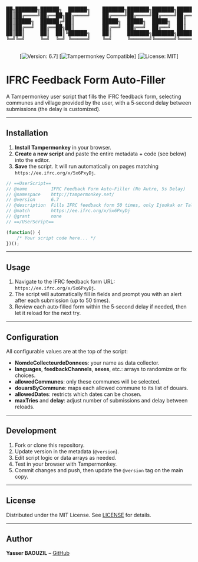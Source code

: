 <div align="center">
<pre>
██╗███████╗██████╗  ██████╗    ███████╗███████╗███████╗██████╗ ██████╗  █████╗  ██████╗██╗  ██╗    ██████╗  ██████╗ ████████╗
██║██╔════╝██╔══██╗██╔════╝    ██╔════╝██╔════╝██╔════╝██╔══██╗██╔══██╗██╔══██╗██╔════╝██║ ██╔╝    ██╔══██╗██╔═══██╗╚══██╔══╝
██║█████╗  ██████╔╝██║         █████╗  █████╗  █████╗  ██║  ██║██████╔╝███████║██║     █████╔╝     ██████╔╝██║   ██║   ██║   
██║██╔══╝  ██╔══██╗██║         ██╔══╝  ██╔══╝  ██╔══╝  ██║  ██║██╔══██╗██╔══██║██║     ██╔═██╗     ██╔══██╗██║   ██║   ██║   
██║██║     ██║  ██║╚██████╗    ██║     ███████╗███████╗██████╔╝██████╔╝██║  ██║╚██████╗██║  ██╗    ██████╔╝╚██████╔╝   ██║   
╚═╝╚═╝     ╚═╝  ╚═╝ ╚═════╝    ╚═╝     ╚══════╝╚══════╝╚═════╝ ╚═════╝ ╚═╝  ╚═╝ ╚═════╝╚═╝  ╚═╝    ╚═════╝  ╚═════╝    ╚═╝   
                                                                                                                             
</pre>

[![Version: 6.7](https://img.shields.io/badge/version-6.7-blue.svg)]
[![Tampermonkey Compatible](https://img.shields.io/badge/Tampermonkey-Compatible-green.svg?logo=tampermonkey&logoColor=white)]
[![License: MIT](https://img.shields.io/badge/License-MIT-yellow.svg)]

</div>

# IFRC Feedback Form Auto‑Filler

A Tampermonkey user script that fills the IFRC feedback form, selecting communes and village provided by the user, with a 5‑second delay between submissions (the delay is customized).

---

## Installation

1. **Install Tampermonkey** in your browser.
2. **Create a new script** and paste the entire metadata + code (see below) into the editor.
3. **Save** the script. It will run automatically on pages matching `https://ee.ifrc.org/x/5x6PxyDj`.

```js
// ==UserScript==
// @name         IFRC Feedback Form Auto-Filler (No Autre, 5s Delay)
// @namespace    http://tampermonkey.net/
// @version      6.7
// @description  Fills IFRC feedback form 50 times, only Ijoukak or Talat_N_Yaaqoub for commune, never picks Autre/Other for village, 5s delay
// @match        https://ee.ifrc.org/x/5x6PxyDj
// @grant        none
// ==/UserScript==

(function() {
    /* Your script code here... */
})();
```

---

## Usage

1. Navigate to the IFRC feedback form URL: `https://ee.ifrc.org/x/5x6PxyDj`.
2. The script will automatically fill in fields and prompt you with an alert after each submission (up to 50 times).
3. Review each auto‑filled form within the 5‑second delay if needed, then let it reload for the next try.

---

## Configuration

All configurable values are at the top of the script:

* **NomdeCollecteurdeDonnees**: your name as data collector.
* **languages**, **feedbackChannels**, **sexes**, etc.: arrays to randomize or fix choices.
* **allowedCommunes**: only these communes will be selected.
* **douarsByCommune**: maps each allowed commune to its list of douars.
* **allowedDates**: restricts which dates can be chosen.
* **maxTries** and **delay**: adjust number of submissions and delay between reloads.

---

## Development

1. Fork or clone this repository.
2. Update version in the metadata (`@version`).
3. Edit script logic or data arrays as needed.
4. Test in your browser with Tampermonkey.
5. Commit changes and push, then update the `@version` tag on the main copy.

---

## License

Distributed under the MIT License. See [LICENSE](./LICENSE) for details.

---

## Author

**Yasser BAOUZIL** – [GitHub](https://github.com/xxxxxxxx15339)
